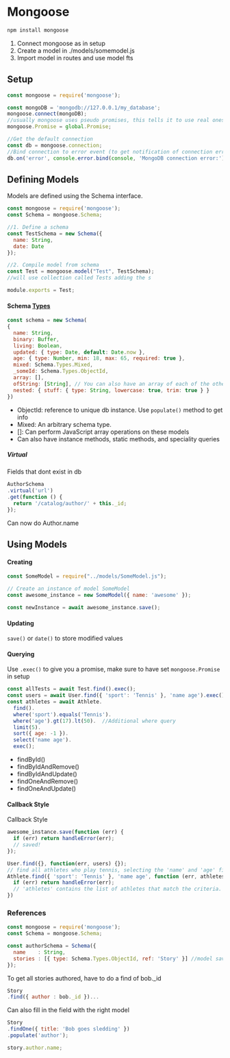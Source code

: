 # Mongoose

```bash
npm install mongoose
```

1. Connect mongoose as in setup
2. Create a model in ./models/somemodel.js
3. Import model in routes and use model fts


## Setup
```js
const mongoose = require('mongoose');

const mongoDB = 'mongodb://127.0.0.1/my_database';
mongoose.connect(mongoDB);
//usually mongoose uses pseudo promises, this tells it to use real ones
mongoose.Promise = global.Promise;

//Get the default connection
const db = mongoose.connection;
//Bind connection to error event (to get notification of connection errors)
db.on('error', console.error.bind(console, 'MongoDB connection error:'));
```

## Defining Models

Models are defined using the Schema interface.

```js
const mongoose = require('mongoose');
const Schema = mongoose.Schema;

//1. Define a schema
const TestSchema = new Schema({
  name: String,
  date: Date
});

//2. Compile model from schema
const Test = mongoose.model("Test", TestSchema);
//will use collection called Tests adding the s

module.exports = Test;
```

#### Schema [Types](http://mongoosejs.com/docs/schematypes.html)

```js
const schema = new Schema(
{
  name: String,
  binary: Buffer,
  living: Boolean,
  updated: { type: Date, default: Date.now },
  age: { type: Number, min: 18, max: 65, required: true },
  mixed: Schema.Types.Mixed,
  _someId: Schema.Types.ObjectId,
  array: [],
  ofString: [String], // You can also have an array of each of the other types too.
  nested: { stuff: { type: String, lowercase: true, trim: true } }
})
```

- ObjectId: reference to unique db instance. Use `populate()` method to get info
- Mixed: An arbitrary schema type.
- []: Can perform JavaScript array operations on these models
- Can also have instance methods, static methods, and speciality queries
##### Virtual

Fields that dont exist in db

```js
AuthorSchema
.virtual('url')
.get(function () {
  return '/catalog/author/' + this._id;
});
```
Can now do Author.name

## Using Models

#### Creating

```js
const SomeModel = require("../models/SomeModel.js");

// Create an instance of model SomeModel
const awesome_instance = new SomeModel({ name: 'awesome' });

const newInstance = await awesome_instance.save();
```

#### Updating

`save()` or `date()` to store modified values

#### Querying

Use `.exec()` to give you a promise, make sure to have set `mongoose.Promise` in setup

```js
const allTests = await Test.find().exec();
const users = await User.find({ 'sport': 'Tennis' }, 'name age').exec();
const athletes = await Athlete.
  find().
  where('sport').equals('Tennis').
  where('age').gt(17).lt(50).  //Additional where query
  limit(5).
  sort({ age: -1 }).
  select('name age').
  exec();
```
- findById()
- findByIdAndRemove()
- findByIdAndUpdate()
- findOneAndRemove()
- findOneAndUpdate()

#### Callback Style

Callback Style

```js
awesome_instance.save(function (err) {
  if (err) return handleError(err);
  // saved!
});

User.find({}, function(err, users) {});
// find all athletes who play tennis, selecting the 'name' and 'age' fields
Athlete.find({ 'sport': 'Tennis' }, 'name age', function (err, athletes) {
  if (err) return handleError(err);
  // 'athletes' contains the list of athletes that match the criteria.
})
```

### References

```js
const mongoose = require('mongoose');
const Schema = mongoose.Schema;

const authorSchema = Schema({
  name    : String,
  stories : [{ type: Schema.Types.ObjectId, ref: 'Story' }] //model saved as
});
```
To get all stories authored, have to do a find of bob._id
```js
Story
.find({ author : bob._id })...
```

Can also fill in the field with the right model

```js
Story
.findOne({ title: 'Bob goes sledding' })
.populate('author');

story.author.name;
```
